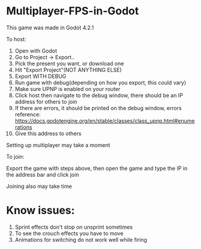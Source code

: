 # Multiplayer-FPS-in-Godot

This game was made in Godot 4.2.1

To host:
1. Open with Godot
2. Go to Project -> Export..
3. Pick the present you want, or download one
4. Hit "Export Project"(NOT ANYTHING ELSE)
5. Export WITH DEBUG
6. Run game with debug(depending on how you export, this could vary)
7. Make sure UPNP is enabled on your router
8. Click host then navigate to the debug window, there should be an IP address for others to join
9. If there are errors, it should be printed on the debug window, errors reference: https://docs.godotengine.org/en/stable/classes/class_upnp.html#enumerations
10. Give this address to others

Setting up multiplayer may take a moment

To join:

Export the game with steps above, then open the game and type the IP in the address bar and click join

Joining also may take time

# Know issues:
1. Sprint effects don't stop on unsprint sometimes
2. To see the crouch effects you have to move
3. Animations for switching do not work well while firing
